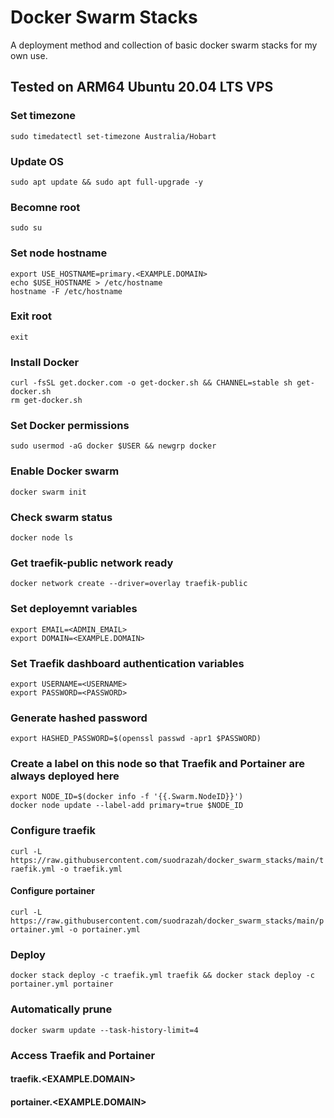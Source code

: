 # Docker Swarm Stacks
A deployment method and collection of basic docker swarm stacks for my own use.

## Tested on ARM64 Ubuntu 20.04 LTS VPS

### Set timezone
```sudo timedatectl set-timezone Australia/Hobart```  

### Update OS
```sudo apt update && sudo apt full-upgrade -y```  

### Becomne root
```sudo su```  

### Set node hostname
```export USE_HOSTNAME=primary.<EXAMPLE.DOMAIN>```  
```echo $USE_HOSTNAME > /etc/hostname```  
```hostname -F /etc/hostname```  

### Exit root
```exit```  

### Install Docker
```curl -fsSL get.docker.com -o get-docker.sh && CHANNEL=stable sh get-docker.sh```  
```rm get-docker.sh```  

### Set Docker permissions
```sudo usermod -aG docker $USER && newgrp docker```  

### Enable Docker swarm
```docker swarm init```  

### Check swarm status
```docker node ls```  

### Get traefik-public network ready
```docker network create --driver=overlay traefik-public```  

### Set deployemnt variables
```export EMAIL=<ADMIN_EMAIL>```  
```export DOMAIN=<EXAMPLE.DOMAIN>```  

### Set Traefik dashboard authentication variables
```export USERNAME=<USERNAME>```  
```export PASSWORD=<PASSWORD>```  

### Generate hashed password
```export HASHED_PASSWORD=$(openssl passwd -apr1 $PASSWORD)```  

### Create a label on this node so that Traefik and Portainer are always deployed here
```export NODE_ID=$(docker info -f '{{.Swarm.NodeID}}')```  
```docker node update --label-add primary=true $NODE_ID```  

### Configure traefik
```curl -L https://raw.githubusercontent.com/suodrazah/docker_swarm_stacks/main/traefik.yml -o traefik.yml```  

#### Configure portainer
```curl -L https://raw.githubusercontent.com/suodrazah/docker_swarm_stacks/main/portainer.yml -o portainer.yml```  

### Deploy
```docker stack deploy -c traefik.yml traefik && docker stack deploy -c portainer.yml portainer```  

### Automatically prune
```docker swarm update --task-history-limit=4```  

### Access Traefik and Portainer
#### traefik.<EXAMPLE.DOMAIN>
#### portainer.<EXAMPLE.DOMAIN>
